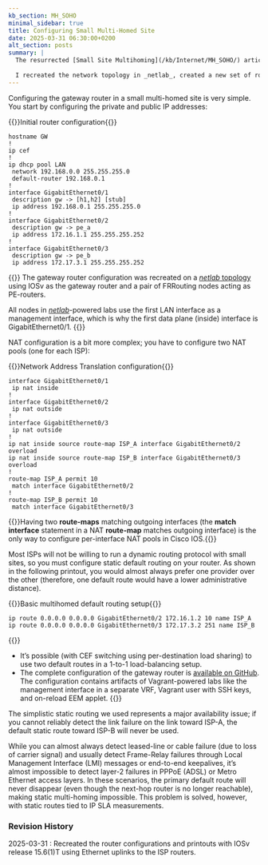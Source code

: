 ```yaml
---
kb_section: MH_SOHO
minimal_sidebar: true
title: Configuring Small Multi-Homed Site
date: 2025-03-31 06:30:00+0200
alt_section: posts
summary: |
  The resurrected [Small Site Multihoming](/kb/Internet/MH_SOHO/) article used Cisco IOS configuration commands from 2007 (when the original article was published), including point-to-point serial interfaces and static routes pointing to interfaces.
  
  I recreated the network topology in _netlab_, created a new set of router configurations, and updated the article's configuration and monitoring parts. The lab topology and router configurations for each article section are [available on GitHub](https://github.com/ipspace/netlab-examples/tree/master/multihoming/small-site).
---
```

Configuring the gateway router in a small multi-homed site is very simple. You start by configuring the private and public IP addresses:

{{<cc>}}Initial router configuration{{</cc>}}
```
hostname GW
!
ip cef
!
ip dhcp pool LAN
 network 192.168.0.0 255.255.255.0
 default-router 192.168.0.1
!
interface GigabitEthernet0/1
 description gw -> [h1,h2] [stub]
 ip address 192.168.0.1 255.255.255.0
!
interface GigabitEthernet0/2
 description gw -> pe_a
 ip address 172.16.1.1 255.255.255.252
!
interface GigabitEthernet0/3
 description gw -> pe_b
 ip address 172.17.3.1 255.255.255.252
```

{{<long-quote>}}
The gateway router configuration was recreated on a [_netlab_ topology](https://github.com/ipspace/netlab-examples/blob/master/multihoming/small-site/topology.yml) using IOSv as the gateway router and a pair of FRRouting nodes acting as PE-routers.

All nodes in _[netlab](https://netlab.tools/)_-powered labs use the first LAN interface as a management interface, which is why the first data plane (inside) interface is GigabitEthernet0/1.
{{</long-quote>}}

NAT configuration is a bit more complex; you have to configure two NAT pools (one for each ISP):

{{<cc>}}Network Address Translation configuration{{</cc>}}
```
interface GigabitEthernet0/1
 ip nat inside
!
interface GigabitEthernet0/2
 ip nat outside
!
interface GigabitEthernet0/3
 ip nat outside
!
ip nat inside source route-map ISP_A interface GigabitEthernet0/2 overload
ip nat inside source route-map ISP_B interface GigabitEthernet0/3 overload
!
route-map ISP_A permit 10
 match interface GigabitEthernet0/2
!
route-map ISP_B permit 10
 match interface GigabitEthernet0/3
```

{{<note info>}}Having two **route-maps** matching outgoing interfaces (the **match interface** statement in a NAT **route-map** matches outgoing interface) is the only way to configure per-interface NAT pools in Cisco IOS.{{</note>}}

Most ISPs will not be willing to run a dynamic routing protocol with small sites, so you must configure static default routing on your router. As shown in the following printout, you would almost always prefer one provider over the other (therefore, one default route would have a lower administrative distance).

{{<cc>}}Basic multihomed default routing setup{{</cc>}}
```
ip route 0.0.0.0 0.0.0.0 GigabitEthernet0/2 172.16.1.2 10 name ISP_A
ip route 0.0.0.0 0.0.0.0 GigabitEthernet0/3 172.17.3.2 251 name ISP_B
```

{{<note info>}}
* It’s possible (with CEF switching using per-destination load sharing) to use two default routes in a 1-to-1 load-balancing setup.
* The complete configuration of the gateway router is [available on GitHub](https://github.com/ipspace/netlab-examples/blob/master/multihoming/small-site/gw-basic-config.cfg). The configuration contains artifacts of Vagrant-powered labs like the management interface in a separate VRF, Vagrant user with SSH keys, and on-reload EEM applet.
{{</note>}}

The simplistic static routing we used represents a major availability issue; if you cannot reliably detect the link failure on the link toward ISP-A, the default static route toward ISP-B will never be used.

While you can almost always detect leased-line or cable failure (due to loss of carrier signal) and usually detect Frame-Relay failures through Local Management Interface (LMI) messages or end-to-end keepalives, it’s almost impossible to detect layer-2 failures in PPPoE (ADSL) or Metro Ethernet access layers. In these scenarios, the primary default route will never disappear (even though the next-hop router is no longer reachable), making static multi-homing impossible. This problem is solved, however, with static routes tied to IP SLA measurements.

### Revision History

2025-03-31
: Recreated the router configurations and printouts with IOSv release 15.6(1)T using Ethernet uplinks to the ISP routers.
